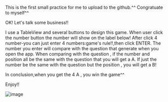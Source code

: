 This is the first small practice for me to upload to the github.^^
Congratuate to myself^^

OK!
Let's talk some business!!

I use a TableView and several buttons to design this game.
When user click the number button the number will show on the label below!
After click 4 number-you can just enter 4 numbers:game's rule!!,then click ENTER.
The number you enter will compare with the question that generate when you open the app.
When comparing with the question , if the number and position all be the same with the question that you will get a A.
If just the number be the same with the question but the position , you will get a B!

In conclusion,when you get the 4 A , you win the game^^ 

Enjoy!!


 ![image](https://raw.githubusercontent.com/chen-chien-lung/1A2B-Game-TabelView/master/screenshots/photo.png)

